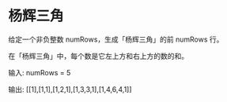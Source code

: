# 杨辉三角
给定一个非负整数 numRows，生成「杨辉三角」的前 numRows 行。

在「杨辉三角」中，每个数是它左上方和右上方的数的和。

输入: numRows = 5

输出: [[1],[1,1],[1,2,1],[1,3,3,1],[1,4,6,4,1]]
